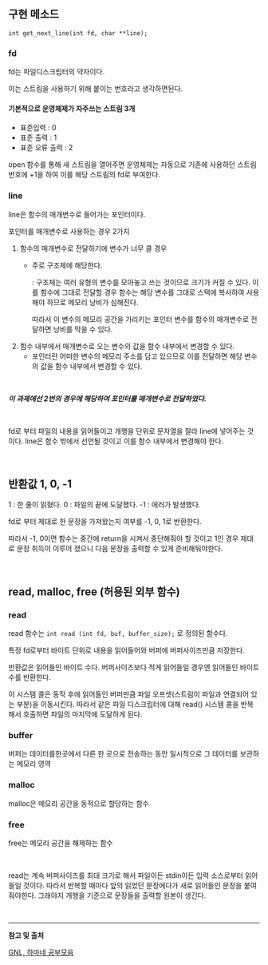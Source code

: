 ## 구현 메소드

```
int get_next_line(int fd, char **line);
```

### fd
fd는 파일디스크립터의 약자이다.

이는 스트림을 사용하기 위해 붙이는 번호라고 생각하면된다.

#### 기본적으로 운영체제가 자주쓰는 스트림 3개
* 표준입력 : 0
* 표준 출력 : 1
* 표준 오류 출력 : 2

open 함수를 통해 새 스트림을 열어주면 운영체제는 자동으로 기존에 사용하던 스트림 번호에 +1을 하여 이를 해당 스트림의 fd로 부여한다.

### line
line은 함수의 매개변수로 들어가는 포인터이다.

포인터를 매개변수로 사용하는 경우 2가지
1. 함수의 매개변수로 전달하기에 변수가 너무 클 경우
    * 주로 구조체에 해당한다.

      :  구조체는 여러 유형의 변수를 모아놓고 쓰는 것이므로 크기가 커질 수 있다.
      이를 함수에 그대로 전달할 경우 함수는 해당 변수를 그대로 스택에 복사하여 사용해야 하므로 메모리 낭비가 심해진다.

      따라서 이 변수의 메모리 공간을 가리키는 포인터 변수를 함수의 매개변수로 전달하면 낭비를 막을 수 있다.
2. 함수 내부에서 매개변수로 오는 변수의 값을 함수 내부에서 변경할 수 있다.
    * 포인터란 어떠한 변수의 메모리 주소를 담고 있으므로 이를 전달하면 해당 변수의 값을 함수 내부에서 변경할 수 있다.

</br>

***이 과제에선 2번의 경우에 해당하여 포인터를 매개변수로 전달하였다.***

</br>

fd로 부터 파일의 내용을 읽어들이고 개행을 단위로 문자열을 잘라 line에 넣어주는 것이다.
line은 함수 밖에서 선언될 것이고 이를 함수 내부에서 변경해야 한다.

</br>

## 반환값 1, 0, -1

1  : 한 줄이 읽혔다.
0  : 파일의 끝에 도달했다.
-1 : 에러가 발생했다.

fd로 부터 제대로 한 문장을 가져왔는지 여부를 -1, 0, 1로 반환한다.

따라서 -1, 0이면 함수는 중간에 return을 시켜서 중단해줘야 할 것이고 1인 경우 제대로 문장 취득이 이루어 졌으니 다음 문장을 출력할 수 있게 준비해둬야한다.

</br>

## read, malloc, free (허용된 외부 함수)

### read

read 함수는  `int read (int fd, buf, buffer_size);` 로 정의된 함수다.

특정 fd로부터 바이트 단위로 내용을 읽어들어와 버퍼에 버퍼사이즈만큼 저장한다.

반환값은 읽어들인 바이트 수다. 버퍼사이즈보다 적게 읽어들일 경우엔 읽어들인 바이트 수를 반환한다.

이 시스템 콜은 동작 후에 읽어들인 버퍼만큼 파일 오프셋(스트림이 파일과 연결되어 있는 부분)을 이동시킨다.
따라서 같은 파일 디스크립터에 대해 read() 시스템 콜을 반복해서 호출하면 파일의 마지막에 도달하게 된다.

### buffer
버퍼는 데이터를한곳에서 다른 한 곳으로 전송하는 동안 일시적으로 그 데이터를 보관하는 메모리 영역


### malloc

malloc은 메모리 공간을 동적으로 할당하는 함수

### free
free는 메모리 공간을 해제하는 함수


</br>

read는 계속 버퍼사이즈를 최대 크기로 해서 파일이든 stdin이든 입력 소스로부터 읽어들일 것이다.
따라서 반복할 때마다 앞의 읽었던 문장에다가 새로 읽어들인 문장을 붙여줘야한다. 그래야지 개행을 기준으로 문장들을 출력할 원본이 생긴다.

</br>

---

**참고 및 출처**

[GNL, 하마네 공부모음](https://blog.naver.com/bewriter310)




